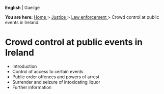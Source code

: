 **English** |  Gaeilge 

**You are here:** [ Home ](/en/) > [ Justice ](/en/justice/) > [ Law
enforcement ](/en/justice/law-enforcement/) > Crowd control at public events
in Ireland

#  Crowd control at public events in Ireland

  * Introduction 
  * Control of access to certain events 
  * Public order offences and powers of arrest 
  * Surrender and seizure of intoxicating liquor 
  * Further information 
